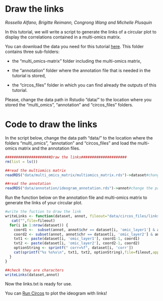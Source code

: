 Draw the links
==============

*Rossella Alfano, Brigitte Reimann, Congrong Wang and Michelle Plusquin*

In this tutorial, we will write a script to generate the links of a
circular plot to display the correlations contained in a multi-omics
matrix.

You can download the data you need for this tutorial
[here](https://github.com/rossellaalfano/Circular-plots/tree/main/data).
This folder contains three sub-folders:

-   the “multi\_omics-matrix” folder including the multi-omics matrix,

-   the “annotation” folder where the annotation file that is needed in
    the tutorial is stored,

-   the “circos\_files” folder in which you can find already the outputs
    of this tutorial.

Please, change the data path in Rstudio “data/” to the location where
you stored the “multi\_omics”, “annotation” and “circos\_files” folders.

Code to draw the links
======================

In the script below, change the data path “data/” to the location where
the folders “multi\_omics”, “annotation” and “circos\_files” and load
the multi-omics matrix and the annotation files.

``` r
#####################Draw the links#####################
rm(list = ls())

##read the multiomics matrix
readRDS("data/multi_omics_matrix/multiomics_matrix.rds")->dataset#change the path to the one where you stored the folders "multi_omics", "annotation" and "circos_files" 

##read the annotation
readRDS("data/annotation/ideogram_annotation.rds")->annot#change the path to the one where you stored the folders "multi_omics", "annotation" and "circos_files" 
```

Run the function below on the annotation file and multi-omics matrix to
generate the links of your circular plot.

``` r
#write the fuction to draw the link
writeLinks <- function(dataset, annot, fileout="data/circos_files/links.txt") {#change the path to the one where you stored the folders "multi_omics", "annotation" and "circos_files" 
   cat("",file=fileout)
  for(i in 1:nrow(dataset)) {
    coord1 <-  subset(annot, annot$chr == dataset[i, 'omic_layer1'] & annot$Name == dataset[i, 'omic1'])$coord[1]
    coord2 <- subset(annot, annot$chr == dataset[i, 'omic_layer2'] & annot$Name == dataset[i, 'omic2'])$coord[1]
    txt1 <- paste(dataset[i, 'omic_layer1'], coord1-1, coord1)
    txt2 <- paste(dataset[i, 'omic_layer2'], coord2-1, coord2)
    optionString <- sprintf(" corr=%f", dataset[i, 'corr'])
    cat(sprintf("%s %s%s\n", txt1, txt2, optionString),file=fileout,append=T)
  }
}

##check they are characters
writeLinks(dataset,annot)
```

Now the links.txt is ready for use.

You can [Run
Circos](https://github.com/rossellaalfano/Circular-plots/blob/main/4_RunCircos.md)
to plot the ideogram with links!
